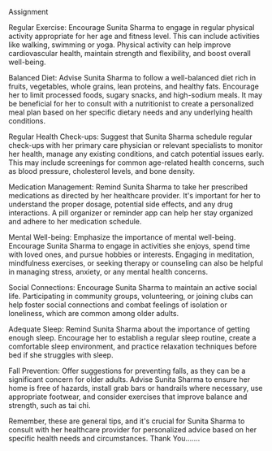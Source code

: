 Assignment 

Regular Exercise: Encourage Sunita Sharma to engage in regular physical activity appropriate for her age and fitness level. This can include activities like walking, swimming or yoga. Physical activity can help improve cardiovascular health, maintain strength and flexibility, and boost overall well-being.

Balanced Diet: Advise Sunita Sharma to follow a well-balanced diet rich in fruits, vegetables, whole grains, lean proteins, and healthy fats. Encourage her to limit processed foods, sugary snacks, and high-sodium meals. It may be beneficial for her to consult with a nutritionist to create a personalized meal plan based on her specific dietary needs and any underlying health conditions.

Regular Health Check-ups: Suggest that Sunita Sharma schedule regular check-ups with her primary care physician or relevant specialists to monitor her health, manage any existing conditions, and catch potential issues early. This may include screenings for common age-related health concerns, such as blood pressure, cholesterol levels, and bone density.

Medication Management: Remind Sunita Sharma to take her prescribed medications as directed by her healthcare provider. It's important for her to understand the proper dosage, potential side effects, and any drug interactions. A pill organizer or reminder app can help her stay organized and adhere to her medication schedule.

Mental Well-being: Emphasize the importance of mental well-being. Encourage Sunita Sharma to engage in activities she enjoys, spend time with loved ones, and pursue hobbies or interests. Engaging in meditation, mindfulness exercises, or seeking therapy or counseling can also be helpful in managing stress, anxiety, or any mental health concerns.

Social Connections: Encourage Sunita Sharma to maintain an active social life. Participating in community groups, volunteering, or joining clubs can help foster social connections and combat feelings of isolation or loneliness, which are common among older adults.

Adequate Sleep: Remind Sunita Sharma about the importance of getting enough sleep. Encourage her to establish a regular sleep routine, create a comfortable sleep environment, and practice relaxation techniques before bed if she struggles with sleep.

Fall Prevention: Offer suggestions for preventing falls, as they can be a significant concern for older adults. Advise Sunita Sharma to ensure her home is free of hazards, install grab bars or handrails where necessary, use appropriate footwear, and consider exercises that improve balance and strength, such as tai chi.

Remember, these are general tips, and it's crucial for Sunita Sharma to consult with her healthcare provider for personalized advice based on her specific health needs and circumstances. Thank You.......
